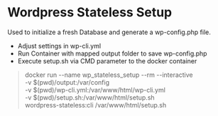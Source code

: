 
# Wordpress Stateless Setup

Used to initialize a fresh Database and generate a wp-config.php file.

- Adjust settings in wp-cli.yml
- Run Container with mapped output folder to save wp-config.php
- Execute setup.sh via CMD parameter to the docker container

> docker run --name wp_stateless_setup --rm  --interactive \
-v $(pwd)/output:/var/config \
-v $(pwd)/wp-cli.yml:/var/www/html/wp-cli.yml \
-v $(pwd)/setup.sh:/var/www/html/setup.sh \
wordpress-stateless:cli /var/www/html/setup.sh

